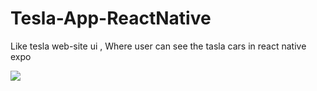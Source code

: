 # Tesla-App-ReactNative
Like tesla web-site ui , Where user can see the tasla cars in react native expo



<img src="https://github.com/Vaman93/Tesla-App-ReactNative/blob/main/assets/images/teslaapp.gif" />
